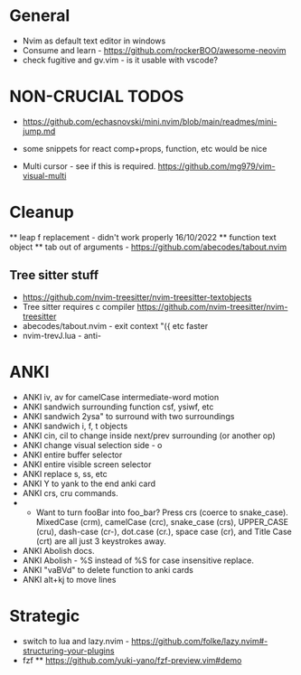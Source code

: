 # General
* Nvim as default text editor in windows
* Consume and learn - https://github.com/rockerBOO/awesome-neovim
* check fugitive and gv.vim - is it usable with vscode?

# NON-CRUCIAL TODOS 

* https://github.com/echasnovski/mini.nvim/blob/main/readmes/mini-jump.md
* some snippets for react comp+props, function, etc would be nice

* Multi cursor - see if this is required. https://github.com/mg979/vim-visual-multi

# Cleanup

** leap f replacement - didn't work properly 16/10/2022
** function text object
** tab out of arguments - https://github.com/abecodes/tabout.nvim


## Tree sitter stuff 
* https://github.com/nvim-treesitter/nvim-treesitter-textobjects
* Tree sitter requires c compiler https://github.com/nvim-treesitter/nvim-treesitter
* abecodes/tabout.nvim - exit context "({ etc faster
* nvim-trevJ.lua - anti-<S-J>


# ANKI

* ANKI iv, av for camelCase intermediate-word motion
* ANKI sandwich surrounding function csf, ysiwf, etc
* ANKI sandwich 2ysa" to surround with two surroundings
* ANKI sandwich i, f, t objects
* ANKI cin<surrounding>, cil<surrounding> to change inside next/prev surrounding (or another op)
* ANKI change visual selection side - o
* ANKI entire buffer selector
* ANKI entire visible screen selector
* ANKI replace <leader>s, <leader><leader>ss, etc
* ANKI Y to yank to the end anki card
* ANKI crs, cru commands.
* * Want to turn fooBar into foo_bar? Press crs (coerce to snake_case). MixedCase (crm), camelCase (crc), snake_case (crs), UPPER_CASE (cru), dash-case (cr-), dot.case (cr.), space case (cr<space>), and Title Case (crt) are all just 3 keystrokes away.
* ANKI Abolish docs.
* ANKI Abolish - %S instead of %S for case insensitive replace.
* ANKI "vaBVd" to delete function to anki cards
* ANKI alt+kj to move lines

# Strategic 

* switch to lua and lazy.nvim - https://github.com/folke/lazy.nvim#-structuring-your-plugins
* fzf 
** https://github.com/yuki-yano/fzf-preview.vim#demo